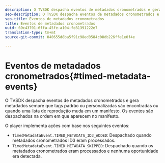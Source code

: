 ```yaml
---
description: O TVSDK despacha eventos de metadados cronometrados e gera metadados sempre que tags padrão ou personalizadas são encontradas ou quando uma lista de reprodução muda em um manifesto. Os eventos são despachados na ordem em que aparecem no manifesto.
seo-description: O TVSDK despacha eventos de metadados cronometrados e gera metadados sempre que tags padrão ou personalizadas são encontradas ou quando uma lista de reprodução muda em um manifesto. Os eventos são despachados na ordem em que aparecem no manifesto.
seo-title: Eventos de metadados cronometrados
title: Eventos de metadados cronometrados
uuid: 69c43701-6ffa-45fe-a104-fe81391222e7
translation-type: tm+mt
source-git-commit: 040655d8ba5f91c98ed0584c08db226ffe1e0f4e

---
```



# Eventos de metadados cronometrados{#timed-metadata-events}

O TVSDK despacha eventos de metadados cronometrados e gera metadados sempre que tags padrão ou personalizadas são encontradas ou quando uma lista de reprodução muda em um manifesto. Os eventos são despachados na ordem em que aparecem no manifesto.

O player implementa ações com base nos seguintes eventos:

* `TimedMetadataEvent.TIMED_METADATA_ID3_ADDED`: Despachado quando metadados cronometrados ID3 eram processados.
* `TimedMetadataEvent.TIMED_METADATA_SKIPPED`: Despachado quando os metadados cronometrados eram processados e nenhuma oportunidade era detectada.

